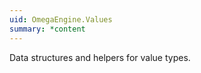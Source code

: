```yaml
---
uid: OmegaEngine.Values
summary: *content
---
```

Data structures and helpers for value types.
